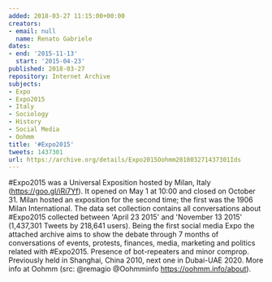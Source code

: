 ```yaml
---
added: 2018-03-27 11:15:00+00:00
creators:
- email: null
  name: Renato Gabriele
dates:
- end: '2015-11-13'
  start: '2015-04-23'
published: 2018-03-27
repository: Internet Archive
subjects:
- Expo
- Expo2015
- Italy
- Sociology
- History
- Social Media
- Oohmm
title: '#Expo2015'
tweets: 1437301
url: https://archive.org/details/Expo2015Oohmm201803271437301Ids
---
```


#Expo2015 was a Universal Exposition hosted by Milan, Italy (https://goo.gl/iRi7Yf). It opened on May 1 at 10:00 and closed on October 31. Milan hosted an exposition for the second time; the first was the 1906 Milan International. The data set collection contains all conversations about #Expo2015 collected between 'April 23 2015' and 'November 13 2015' (1,437,301 Tweets by 218,641 users). Being the first social media Expo the attached archive aims to show the debate through 7 months of conversations of events, protests, finances, media, marketing and politics related with #Expo2015. Presence of bot-repeaters and minor comprop. Previously held in Shanghai, China 2010, next one in Dubai-UAE 2020. More info at Oohmm (src: @remagio @Oohmminfo https://oohmm.info/about).

